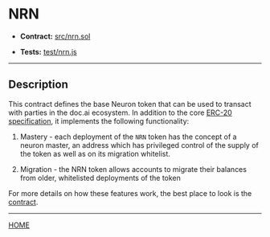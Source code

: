 # NRN

+ **Contract:** [src/nrn.sol](src/nrn.sol)

+ **Tests:** [test/nrn.js](test/nrn.js)

- - -

## Description

This contract defines the base Neuron token that can be used to transact with parties in the doc.ai ecosystem. In
addition to the core [ERC-20 specification](https://github.com/ethereum/EIPs/blob/master/EIPS/eip-20.md), it implements
the following functionality:

1. Mastery - each deployment of the `NRN` token has the concept of a neuron master, an address which has privileged control of
the supply of the token as well as on its migration whitelist.

2. Migration - the NRN token allows accounts to migrate their balances from older, whitelisted deployments of the token

For more details on how these features work, the best place to look is the [contract](src/nrn.sol).

- - -

[HOME](README.md)